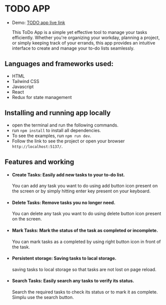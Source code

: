 # TODO APP

- Demo: [TODO app live link](https://todo-app-alpha-self.vercel.app/)

  This ToDo App is a simple yet effective tool to manage your tasks efficiently. Whether you're organizing your workday, planning a project, or simply keeping track of your errands, this app provides an intuitive interface to create and manage your to-do lists seamlessly.

## Languages and frameworks used:

- HTML
- Tailwind CSS
- Javascript
- React
- Redux for state management

## Installing and running app locally

- open the terminal and run the following commands.
- run `npm install` to install all dependencies.
- To see the examples, run `npm run dev`.
- Follow the link to see the project or open your browser `http://localhost:5137/`.

## Features and working

- #### Create Tasks: Easily add new tasks to your to-do list.

  You can add any task you want to do using add button icon present on the screen or by simply hitting enter key present on your keyboard.

- #### Delete Tasks: Remove tasks you no longer need.

  You can delete any task you want to do using delete button icon present on the screen.

- #### Mark Tasks: Mark the status of the task as completed or incomplete.

  You can mark tasks as a completed by using right button icon in front of the task.

- #### Persistent storage: Saving tasks to lacal storage.

  saving tasks to local storage so that tasks are not lost on page reload.

- #### Search Tasks: Easily search any tasks to verify its status.
  Search the required tasks to check its status or to mark it as complete. Simplu use the search button.
